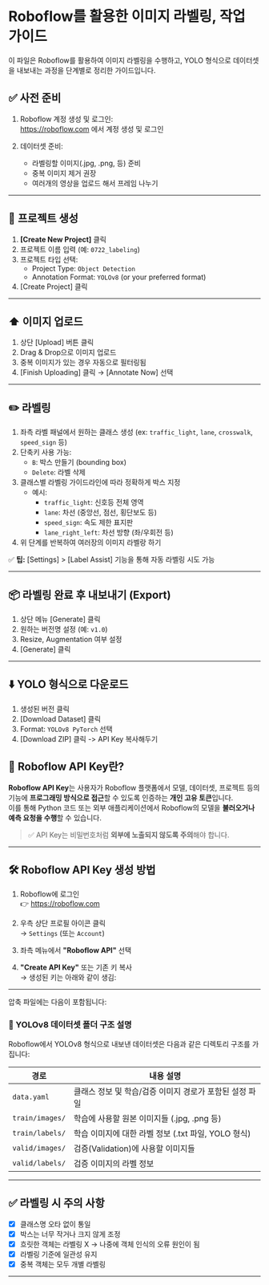 # Roboflow를 활용한 이미지 라벨링, 작업 가이드

이 파일은 Roboflow를 활용하여 이미지 라벨링을 수행하고, YOLO 형식으로 데이터셋을 내보내는 과정을 단계별로 정리한 가이드입니다.

## ✅ 사전 준비

1. Roboflow 계정 생성 및 로그인:  
   https://roboflow.com 에서 계정 생성 및 로그인

2. 데이터셋 준비:  
   - 라벨링할 이미지(.jpg, .png,  등) 준비
   - 중복 이미지 제거 권장
   - 여러개의 영상을 업로드 해서 프레임 나누기

---

## 📁 프로젝트 생성

1. **[Create New Project]** 클릭
2. 프로젝트 이름 입력 (예: `0722_labeling`)
3. 프로젝트 타입 선택:
   - Project Type: `Object Detection`
   - Annotation Format: `YOLOv8` (or your preferred format)
4. [Create Project] 클릭

---

## ⬆️ 이미지 업로드

1. 상단 [Upload] 버튼 클릭
2. Drag & Drop으로 이미지 업로드
3. 중복 이미지가 있는 경우 자동으로 필터링됨
4. [Finish Uploading] 클릭 → [Annotate Now] 선택

---

## ✏️ 라벨링

1. 좌측 라벨 패널에서 원하는 클래스 생성 (ex: `traffic_light`, `lane`, `crosswalk`, `speed_sign` 등)
2. 단축키 사용 가능:
   - `B`: 박스 만들기 (bounding box)
   - `Delete`: 라벨 삭제
3. 클래스별 라벨링 가이드라인에 따라 정확하게 박스 지정
   - 예시:
     - `traffic_light`: 신호등 전체 영역
     - `lane`: 차선 (중앙선, 점선, 횡단보도 등)
     - `speed_sign`: 속도 제한 표지판
     - `lane_right_left`: 차선 방향 (좌/우회전 등)
4. 위 단계를 반복하여 여러장의 이미지 라벨랑 하기

✅ **팁:** [Settings] > [Label Assist] 기능을 통해 자동 라벨링 시도 가능

---

## 📦 라벨링 완료 후 내보내기 (Export)

1. 상단 메뉴 [Generate] 클릭
2. 원하는 버전명 설정 (예: `v1.0`)
3. Resize, Augmentation 여부 설정
4. [Generate] 클릭

---

## ⬇️ YOLO 형식으로 다운로드

1. 생성된 버전 클릭
2. [Download Dataset] 클릭
3. Format: `YOLOv8 PyTorch` 선택
4. [Download ZIP] 클릭 -> API Key 복사해두기

## 🔐 Roboflow API Key란?

**Roboflow API Key**는 사용자가 Roboflow 플랫폼에서 모델, 데이터셋, 프로젝트 등의 기능에 **프로그래밍 방식으로 접근**할 수 있도록 인증하는 **개인 고유 토큰**입니다.  
이를 통해 Python 코드 또는 외부 애플리케이션에서 Roboflow의 모델을 **불러오거나 예측 요청을 수행**할 수 있습니다.

> ✅ API Key는 비밀번호처럼 **외부에 노출되지 않도록 주의**해야 합니다.

---

## 🛠️ Roboflow API Key 생성 방법

1. Roboflow에 로그인  
   👉 https://roboflow.com

2. 우측 상단 프로필 아이콘 클릭  
   → `Settings` (또는 `Account`)

3. 좌측 메뉴에서 **"Roboflow API"** 선택

4. **"Create API Key"** 또는 기존 키 복사  
   → 생성된 키는 아래와 같이 생김:

---

압축 파일에는 다음이 포함됩니다:

### 📂 YOLOv8 데이터셋 폴더 구조 설명

Roboflow에서 YOLOv8 형식으로 내보낸 데이터셋은 다음과 같은 디렉토리 구조를 가집니다:



| 경로                  | 내용 설명 |
|-----------------------|-----------|
| `data.yaml`           | 클래스 정보 및 학습/검증 이미지 경로가 포함된 설정 파일 |
| `train/images/`       | 학습에 사용할 원본 이미지들 (.jpg, .png 등) |
| `train/labels/`       | 학습 이미지에 대한 라벨 정보 (.txt 파일, YOLO 형식) |
| `valid/images/`       | 검증(Validation)에 사용할 이미지들 |
| `valid/labels/`       | 검증 이미지의 라벨 정보 |


---

## ✅ 라벨링 시 주의 사항

- [x] 클래스명 오타 없이 통일
- [x] 박스는 너무 작거나 크지 않게 조정
- [x] 흐릿한 객체는 라벨링 X -> 나중에 객체 인식의 오류 원인이 됨
- [x] 라벨링 기준에 일관성 유지
- [x] 중복 객체는 모두 개별 라벨링

---
